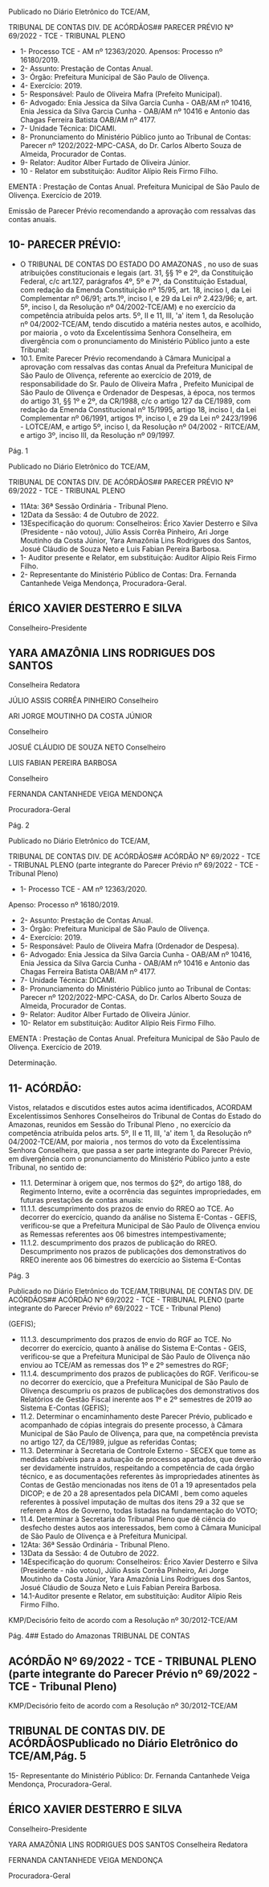 Publicado  no  Diário  Eletrônico do TCE/AM,

TRIBUNAL DE CONTAS DIV. DE ACÓRDÃOS## PARECER PRÉVIO Nº 69/2022 - TCE - TRIBUNAL PLENO

- 1- Processo TCE - AM nº 12363/2020. Apensos: Processo nº  16180/2019.
- 2- Assunto: Prestação de Contas Anual.
- 3- Órgão: Prefeitura Municipal de São Paulo de Olivença.
- 4- Exercício: 2019.
- 5- Responsável: Paulo de Oliveira Mafra (Prefeito Municipal).
- 6- Advogado: Enia Jessica da Silva Garcia Cunha - OAB/AM nº 10416, Enia Jessica da Silva  Garcia  Cunha  -  OAB/AM  nº  10416  e  Antonio  das  Chagas  Ferreira  Batista  OAB/AM nº 4177.
- 7- Unidade Técnica: DICAMI.
- 8- Pronunciamento  do  Ministério  Público  junto  ao  Tribunal  de  Contas: Parecer  nº 1202/2022-MPC-CASA,  do  Dr.  Carlos  Alberto  Souza  de  Almeida,  Procurador  de Contas.
- 9- Relator: Auditor Alber Furtado de Oliveira Júnior.
- 10 - Relator em substituição: Auditor Alípio Reis Firmo Filho.

EMENTA :  Prestação  de  Contas  Anual.    Prefeitura Municipal de São Paulo de Olivença.  Exercício de 2019.

Emissão de Parecer Prévio recomendando a aprovação com ressalvas das contas anuais.

## 10-  PARECER PRÉVIO:

- O  TRIBUNAL  DE  CONTAS  DO  ESTADO  DO  AMAZONAS ,  no  uso  de  suas atribuições  constitucionais  e  legais  (art.  31,  §§  1º  e  2º,  da  Constituição  Federal,  c/c art.127,  parágrafos  4º,  5º  e  7º,  da  Constituição  Estadual,  com  redação  da  Emenda Constituição nº 15/95, art. 18, inciso I, da Lei Complementar nº 06/91; arts.1º, inciso I, e 29  da  Lei  nº  2.423/96;  e,  art.  5º,  inciso  I,  da  Resolução  nº  04/2002-TCE/AM)  e  no exercício da competência atribuída pelos arts. 5º, II e 11, III, 'a' item 1, da Resolução nº 04/2002-TCE/AM, tendo discutido a matéria nestes autos, e acolhido, por maioria , o voto da  Excelentíssima  Senhora  Conselheira, em  divergência com  o  pronunciamento  do Ministério Público junto a este Tribunal:
- 10.1. Emite Parecer Prévio recomendando à Câmara Municipal a aprovação com ressalvas das contas Anual da Prefeitura Municipal de São Paulo de Olivença, referente ao exercício de 2019, de responsabilidade do Sr. Paulo de Oliveira Mafra , Prefeito Municipal de São Paulo de Olivença e Ordenador de Despesas, à época, nos termos do artigo 31, §§ 1º e 2º, da CR/1988, c/c o artigo 127 da CE/1989, com redação da Emenda Constitucional nº  15/1995, artigo 18,  inciso  I,  da Lei  Complementar  nº  06/1991,  artigos  1º,  inciso  I,  e  29  da  Lei  nº 2423/1996 - LOTCE/AM, e artigo 5º, inciso I, da Resolução nº 04/2002 - RITCE/AM, e artigo 3º, inciso III, da Resolução nº 09/1997.

Pág. 1

Publicado  no  Diário  Eletrônico do TCE/AM,

TRIBUNAL DE CONTAS DIV. DE ACÓRDÃOS## PARECER PRÉVIO Nº 69/2022 - TCE - TRIBUNAL PLENO

- 11Ata: 36ª Sessão Ordinária - Tribunal Pleno.
- 12Data da Sessão: 4 de Outubro de 2022.
- 13Especificação do quorum: Conselheiros: Érico Xavier Desterro e Silva (Presidente -  não  votou),  Júlio  Assis  Corrêa  Pinheiro,  Ari  Jorge  Moutinho  da  Costa  Júnior,  Yara Amazônia  Lins  Rodrigues  dos  Santos,  Josué  Cláudio  de  Souza  Neto  e  Luis  Fabian Pereira Barbosa.
- 1- Auditor presente e Relator, em substituição: Auditor Alípio Reis Firmo Filho.
- 2- Representante do Ministério Público de Contas: Dra. Fernanda Cantanhede Veiga Mendonça, Procuradora-Geral.

## ÉRICO XAVIER DESTERRO E SILVA

Conselheiro-Presidente

## YARA AMAZÔNIA LINS RODRIGUES DOS SANTOS

Conselheira Redatora

JÚLIO ASSIS CORRÊA PINHEIRO Conselheiro

ARI JORGE MOUTINHO DA COSTA JÚNIOR

Conselheiro

JOSUÉ CLÁUDIO DE SOUZA NETO Conselheiro

LUIS FABIAN PEREIRA BARBOSA

Conselheiro

FERNANDA CANTANHEDE VEIGA MENDONÇA

Procuradora-Geral

Pág. 2

Publicado  no  Diário  Eletrônico do TCE/AM,

TRIBUNAL DE CONTAS DIV. DE ACÓRDÃOS## ACÓRDÃO Nº 69/2022 - TCE - TRIBUNAL PLENO (parte integrante do Parecer Prévio nº 69/2022 - TCE - Tribunal Pleno)

- 1- Processo TCE - AM nº 12363/2020.

Apenso: Processo nº  16180/2019.

- 2- Assunto: Prestação de Contas Anual.
- 3- Órgão: Prefeitura Municipal de São Paulo de Olivença.
- 4- Exercício: 2019.
- 5- Responsável: Paulo de Oliveira Mafra (Ordenador de Despesa).
- 6- Advogado: Enia Jessica da Silva Garcia Cunha - OAB/AM nº 10416, Enia Jessica da Silva  Garcia  Cunha  -  OAB/AM  nº  10416  e  Antonio  das  Chagas  Ferreira  Batista  OAB/AM nº 4177.
- 7- Unidade Técnica: DICAMI.
- 8- Pronunciamento  do  Ministério  Público  junto  ao  Tribunal  de  Contas: Parecer  nº 1202/2022-MPC-CASA,  do  Dr.  Carlos  Alberto  Souza  de  Almeida,  Procurador  de Contas.
- 9- Relator: Auditor Alber Furtado de Oliveira Júnior.
- 10- Relator em substituição: Auditor Alípio Reis Firmo Filho.

EMENTA :  Prestação  de  Contas  Anual.    Prefeitura Municipal  de  São  Paulo  de  Olivença.  Exercício  de 2019.

Determinação.

## 11-  ACÓRDÃO:

Vistos,  relatados  e  discutidos  estes  autos  acima  identificados, ACORDAM Excelentíssimos Senhores Conselheiros do Tribunal de Contas do Estado do Amazonas, reunidos em Sessão do Tribunal Pleno , no exercício da competência atribuída pelos arts. 5º, II e 11, III, 'a' item 1, da Resolução nº 04/2002-TCE/AM, por maioria , nos termos do voto da Excelentíssima Senhora Conselheira, que passa a ser parte integrante do Parecer Prévio, em  divergência com  o  pronunciamento  do  Ministério  Público  junto  a  este Tribunal, no sentido de:

- 11.1. Determinar à  origem que,  nos  termos  do  §2º,  do  artigo  188,  do Regimento Interno, evite a ocorrência das seguintes impropriedades, em futuras prestações de contas anuais:
- 11.1.1. descumprimento  dos  prazos  de  envio  do  RREO  ao  TCE.  Ao decorrer do exercício, quando da análise no Sistema E-Contas - GEFIS, verificou-se que a Prefeitura Municipal de São Paulo de Olivença enviou as Remessas referentes aos 06 bimestres intempestivamente;
- 11.1.2. descumprimento dos prazos de publicação do RREO. Descumprimento  nos  prazos  de  publicações  dos  demonstrativos  do RREO  inerente  aos  06  bimestres  do  exercício  ao  Sistema  E-Contas

Pág. 3

Publicado  no  Diário  Eletrônico do TCE/AM,TRIBUNAL DE CONTAS DIV. DE ACÓRDÃOS## ACÓRDÃO Nº 69/2022 - TCE - TRIBUNAL PLENO (parte integrante do Parecer Prévio nº 69/2022 - TCE - Tribunal Pleno)

(GEFIS);

- 11.1.3. descumprimento  dos  prazos  de  envio  do  RGF  ao  TCE.  No decorrer  do  exercício,  quanto  à  análise  do  Sistema  E-Contas  -  GEIS, verificou-se  que  a  Prefeitura  Municipal  de  São  Paulo  de  Olivença  não enviou ao TCE/AM as remessas dos 1º e 2º semestres do RGF;
- 11.1.4. descumprimento dos prazos de publicações do RGF. Verificou-se no  decorrer  do  exercício,  que  a  Prefeitura  Municipal  de  São  Paulo  de Olivença descumpriu os prazos de publicações dos demonstrativos dos Relatórios de Gestão Fiscal inerente aos 1º e 2º semestres de 2019 ao Sistema E-Contas (GEFIS);
- 11.2. Determinar o  encaminhamento  deste  Parecer  Prévio,  publicado  e acompanhado  de  cópias  integrais  do  presente  processo,  à  Câmara Municipal de São Paulo de Olivença, para que, na competência prevista no artigo 127, da CE/1989, julgue as referidas Contas;
- 11.3. Determinar à  Secretaria  de  Controle  Externo  -  SECEX  que  tome  as medidas  cabíveis  para  a  autuação  de  processos  apartados,  que deverão  ser  devidamente  instruídos,  respeitando  a  competência  de cada órgão técnico, e as documentações referentes às impropriedades atinentes  às Contas  de  Gestão mencionadas  nos itens  de  01  a  19 apresentados pela DICOP; e de 20 a 28 apresentados pela DICAMI , bem como aqueles referentes à possível imputação de multas dos itens 29  a  32 que  se  referem  a  Atos  de  Governo,  todas  listadas  na fundamentação do VOTO;
- 11.4. Determinar à Secretaria do Tribunal Pleno que dê ciência do desfecho destes autos aos interessados, bem como à Câmara Municipal de São Paulo de Olivença e à Prefeitura Municipal.
- 12Ata: 36ª Sessão Ordinária - Tribunal Pleno.
- 13Data da Sessão: 4 de Outubro de 2022.
- 14Especificação do quorum: Conselheiros: Érico Xavier Desterro e Silva (Presidente -  não  votou),  Júlio  Assis  Corrêa  Pinheiro,  Ari  Jorge  Moutinho  da  Costa  Júnior,  Yara Amazônia  Lins  Rodrigues  dos  Santos,  Josué  Cláudio  de  Souza  Neto  e  Luis  Fabian Pereira Barbosa.
- 14.1-Auditor presente e Relator, em substituição: Auditor Alípio Reis Firmo Filho.

KMP/Decisório feito de acordo com a Resolução nº 30/2012-TCE/AM

Pág. 4## Estado do Amazonas TRIBUNAL DE CONTAS

## ACÓRDÃO Nº 69/2022 - TCE - TRIBUNAL PLENO (parte integrante do Parecer Prévio nº 69/2022 - TCE - Tribunal Pleno)

KMP/Decisório feito de acordo com a Resolução nº 30/2012-TCE/AM

## TRIBUNAL DE CONTAS DIV. DE ACÓRDÃOSPublicado  no  Diário  Eletrônico do TCE/AM,Pág. 5

15-  Representante do Ministério Público: Dr. Fernanda Cantanhede Veiga Mendonça, Procuradora-Geral.

## ÉRICO XAVIER DESTERRO E SILVA

Conselheiro-Presidente

YARA AMAZÔNIA LINS RODRIGUES DOS SANTOS Conselheira Redatora

FERNANDA CANTANHEDE VEIGA MENDONÇA

Procuradora-Geral